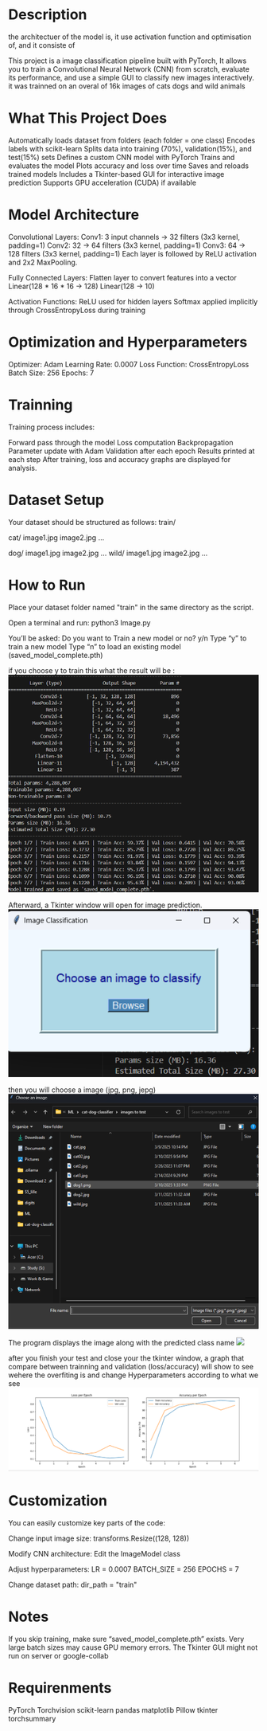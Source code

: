 
# Description
the architectuer of the model is, it use activation function and optimisation of, and it consiste of

This project is a image classification pipeline built with PyTorch, 
It allows you to train a Convolutional Neural Network (CNN) from scratch, evaluate its performance, and use a simple GUI to classify new images interactively.
it was trainned on an overal of 16k images of cats dogs and wild animals

# What This Project Does

Automatically loads dataset from folders (each folder = one class)
Encodes labels with scikit-learn
Splits data into training (70%), validation(15%), and test(15%) sets
Defines a custom CNN model with PyTorch
Trains and evaluates the model
Plots accuracy and loss over time
Saves and reloads trained models
Includes a Tkinter-based GUI for interactive image prediction
Supports GPU acceleration (CUDA) if available

# Model Architecture

Convolutional Layers:
Conv1: 3 input channels → 32 filters (3x3 kernel, padding=1)
Conv2: 32 → 64 filters (3x3 kernel, padding=1)
Conv3: 64 → 128 filters (3x3 kernel, padding=1)
Each layer is followed by ReLU activation and 2x2 MaxPooling.

Fully Connected Layers:
Flatten layer to convert features into a vector
Linear(128 * 16 * 16 → 128)
Linear(128 → 10)

Activation Functions:
ReLU used for hidden layers
Softmax applied implicitly through CrossEntropyLoss during training


# Optimization and Hyperparameters

Optimizer: Adam
Learning Rate: 0.0007
Loss Function: CrossEntropyLoss
Batch Size: 256
Epochs: 7


# Trainning

Training process includes:

Forward pass through the model
Loss computation
Backpropagation
Parameter update with Adam
Validation after each epoch
Results printed at each step
After training, loss and accuracy graphs are displayed for analysis.



# Dataset Setup

Your dataset should be structured as follows:
train/

  cat/
       image1.jpg
       image2.jpg
       ...

  dog/
       image1.jpg
       image2.jpg
       ...
  wild/
       image1.jpg
       image2.jpg
       ...

# How to Run

Place your dataset folder named "train" in the same directory as the script.

Open a terminal and run:
python3 Image.py

You’ll be asked:
Do you want to Train a new model or no? y/n
Type “y” to train a new model
Type “n” to load an existing model (saved_model_complete.pth)


if you choose y to train this what the result will be : 
<img src="Readme_images\trainning_logs.png">

Afterward, a Tkinter window will open for image prediction.
<img src="Readme_images\tochoosefile.png">

then you will choose a image (jpg, png, jepg)
<img src="Readme_images\choosetestimage.png">

The program displays the image along with the predicted class name
<img src="Readme_images\predictoin_result.png">

after you finish your test and close your the tkinter window, a graph that compare between trainning and validation (loss/accuracy) will show to see wehere the overfiting is and change Hyperparameters according to what we see
<img src="Readme_images\graph.png">


# Customization 

You can easily customize key parts of the code:

Change input image size:
transforms.Resize((128, 128))

Modify CNN architecture:
Edit the ImageModel class

Adjust hyperparameters:
LR = 0.0007
BATCH_SIZE = 256
EPOCHS = 7

Change dataset path:
dir_path = "train"

# Notes

If you skip training, make sure “saved_model_complete.pth” exists.
Very large batch sizes may cause GPU memory errors.
The Tkinter GUI might not run on server or google-collab

# Requirenments

PyTorch
Torchvision
scikit-learn
pandas
matplotlib
Pillow 
tkinter 
torchsummary